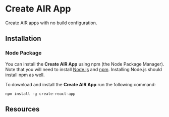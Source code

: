 # Create AIR App
Create AIR apps with no build configuration.

## Installation

### Node Package
You can install the **Create AIR App** using npm (the Node Package Manager). Note that you will need to install [Node.js](https://nodejs.org/en/) and [npm](https://www.npmjs.com/). Installing Node.js should install npm as well.

To download and install the **Create AIR App** run the following command:
```
npm install -g create-react-app
```

## Resources
